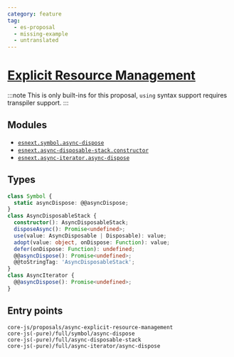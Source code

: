 ```yaml
---
category: feature
tag:
  - es-proposal
  - missing-example
  - untranslated
---
```


# [Explicit Resource Management](https://github.com/tc39/proposal-async-explicit-resource-management)

:::note
This is only built-ins for this proposal, `using` syntax support requires transpiler support.
:::

## Modules

- [`esnext.symbol.async-dispose`](https://github.com/zloirock/core-js/blob/master/packages/core-js/modules/esnext.symbol.async-dispose.js)
- [`esnext.async-disposable-stack.constructor`](https://github.com/zloirock/core-js/blob/master/packages/core-js/modules/esnext.async-disposable-stack.constructor.js)
- [`esnext.async-iterator.async-dispose`](https://github.com/zloirock/core-js/blob/master/packages/core-js/modules/esnext.async-iterator.async-dispose.js)

## Types

```ts
class Symbol {
  static asyncDispose: @@asyncDispose;
}
class AsyncDisposableStack {
  constructor(): AsyncDisposableStack;
  disposeAsync(): Promise<undefined>;
  use(value: AsyncDisposable | Disposable): value;
  adopt(value: object, onDispose: Function): value;
  defer(onDispose: Function): undefined;
  @@asyncDispose(): Promise<undefined>;
  @@toStringTag: 'AsyncDisposableStack';
}
class AsyncIterator {
  @@asyncDispose(): Promise<undefined>;
}
```

## Entry points

```
core-js/proposals/async-explicit-resource-management
core-js(-pure)/full/symbol/async-dispose
core-js(-pure)/full/async-disposable-stack
core-js(-pure)/full/async-iterator/async-dispose
```
